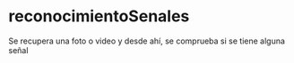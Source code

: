 # reconocimientoSenales

Se recupera una foto o video y desde ahí, se comprueba si se tiene alguna señal
